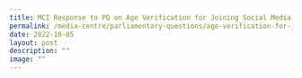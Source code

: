 ```yaml
---
title: MCI Response to PQ on Age Verification for Joining Social Media Platforms
permalink: /media-centre/parliamentary-questions/age-verification-for-joining-social-media-platforms/
date: 2022-10-05
layout: post
description: ""
image: ""
---
```

